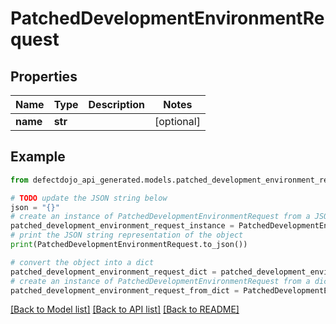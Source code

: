 # PatchedDevelopmentEnvironmentRequest


## Properties

Name | Type | Description | Notes
------------ | ------------- | ------------- | -------------
**name** | **str** |  | [optional] 

## Example

```python
from defectdojo_api_generated.models.patched_development_environment_request import PatchedDevelopmentEnvironmentRequest

# TODO update the JSON string below
json = "{}"
# create an instance of PatchedDevelopmentEnvironmentRequest from a JSON string
patched_development_environment_request_instance = PatchedDevelopmentEnvironmentRequest.from_json(json)
# print the JSON string representation of the object
print(PatchedDevelopmentEnvironmentRequest.to_json())

# convert the object into a dict
patched_development_environment_request_dict = patched_development_environment_request_instance.to_dict()
# create an instance of PatchedDevelopmentEnvironmentRequest from a dict
patched_development_environment_request_from_dict = PatchedDevelopmentEnvironmentRequest.from_dict(patched_development_environment_request_dict)
```
[[Back to Model list]](../README.md#documentation-for-models) [[Back to API list]](../README.md#documentation-for-api-endpoints) [[Back to README]](../README.md)


